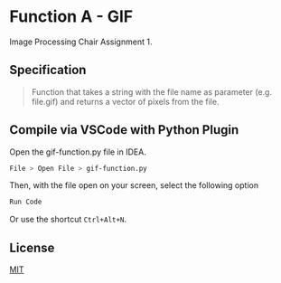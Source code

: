 # Function A - GIF

Image Processing Chair Assignment 1. 

## Specification

> Function that takes a string with the file name as parameter (e.g. file.gif) and returns a vector of pixels from the file.

## Compile via VSCode with Python Plugin

Open the gif-function.py file in IDEA.

```bash
File > Open File > gif-function.py
```

Then, with the file open on your screen, select the following option

```bash
Run Code
```

Or use the shortcut ```Ctrl+Alt+N```.

## License
[MIT](https://choosealicense.com/licenses/mit/)